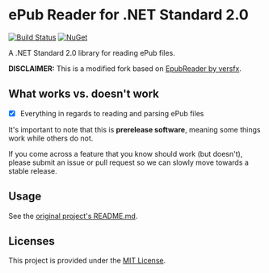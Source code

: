 # ePub Reader for .NET Standard 2.0

[![Build Status](https://travis-ci.org/Didstopia/EpubReader.svg?branch=master)](https://travis-ci.org/Didstopia/EpubReader)
[![NuGet](https://img.shields.io/nuget/dt/Didstopia.EpubReader.svg)](https://www.nuget.org/packages/Didstopia.EpubReader)

A .NET Standard 2.0 library for reading ePub files.

**DISCLAIMER:** This is a modified fork based on [EpubReader by versfx](https://github.com/versfx/EpubReader).

## What works vs. doesn't work

- [x] Everything in regards to reading and parsing ePub files

It's important to note that this is **prerelease software**, meaning some things work while others do not.

If you come across a feature that you know should work (but doesn't), please submit an issue or pull request so we can slowly move towards a stable release.

## Usage

See the [original project's README.md](https://github.com/versfx/EpubReader/blob/master/README.md).

## Licenses

This project is provided under the [MIT License](https://github.com/Didstopia/EpubReader/blob/master/LICENSE.md).